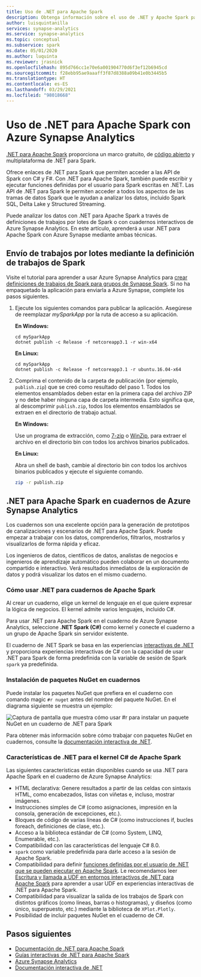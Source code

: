 ```yaml
---
title: Uso de .NET para Apache Spark
description: Obtenga información sobre el uso de .NET y Apache Spark para realizar el procesamiento por lotes, el streaming en tiempo real, el aprendizaje automático y la escritura de consultas ad hoc en cuadernos de Azure Synapse Analytics.
author: luisquintanilla
services: synapse-analytics
ms.service: synapse-analytics
ms.topic: conceptual
ms.subservice: spark
ms.date: 05/01/2020
ms.author: luquinta
ms.reviewer: jrasnick
ms.openlocfilehash: 895d766cc1e70e6a001904770d6f3ef12b6945cd
ms.sourcegitcommit: f28ebb95ae9aaaff3f87d8388a09b41e0b3445b5
ms.translationtype: HT
ms.contentlocale: es-ES
ms.lasthandoff: 03/29/2021
ms.locfileid: "98018668"
---
```

# <a name="use-net-for-apache-spark-with-azure-synapse-analytics"></a>Uso de .NET para Apache Spark con Azure Synapse Analytics

[.NET para Apache Spark](https://dot.net/spark) proporciona un marco gratuito, de [código abierto](https://github.com/dotnet/spark) y multiplataforma de .NET para Spark. 

Ofrece enlaces de .NET para Spark que permiten acceder a las API de Spark con C# y F#. Con .NET para Apache Spark, también puede escribir y ejecutar funciones definidas por el usuario para Spark escritas en .NET. Las API de .NET para Spark le permiten acceder a todos los aspectos de las tramas de datos Spark que le ayudan a analizar los datos, incluido Spark SQL, Delta Lake y Structured Streaming.

Puede analizar los datos con .NET para Apache Spark a través de definiciones de trabajos por lotes de Spark o con cuadernos interactivos de Azure Synapse Analytics. En este artículo, aprenderá a usar .NET para Apache Spark con Azure Synapse mediante ambas técnicas.

## <a name="submit-batch-jobs-using-the-spark-job-definition"></a>Envío de trabajos por lotes mediante la definición de trabajos de Spark

Visite el tutorial para aprender a usar Azure Synapse Analytics para [crear definiciones de trabajos de Spark para grupos de Synapse Spark](apache-spark-job-definitions.md). Si no ha empaquetado la aplicación para enviarla a Azure Synapse, complete los pasos siguientes.

1. Ejecute los siguientes comandos para publicar la aplicación. Asegúrese de reemplazar *mySparkApp* por la ruta de acceso a su aplicación.

   **En Windows:**

   ```dotnetcli
   cd mySparkApp
   dotnet publish -c Release -f netcoreapp3.1 -r win-x64
   ```
   
   **En Linux:**

   ```dotnetcli
   cd mySparkApp
   dotnet publish -c Release -f netcoreapp3.1 -r ubuntu.16.04-x64
   ```

2. Comprima el contenido de la carpeta de publicación (por ejemplo, `publish.zip`) que se creó como resultado del paso 1. Todos los elementos ensamblados deben estar en la primera capa del archivo ZIP y no debe haber ninguna capa de carpeta intermedia. Esto significa que, al descomprimir `publish.zip`, todos los elementos ensamblados se extraen en el directorio de trabajo actual.

    **En Windows:**

    Use un programa de extracción, como [7-zip](https://www.7-zip.org/) o [WinZip](https://www.winzip.com/), para extraer el archivo en el directorio bin con todos los archivos binarios publicados.

    **En Linux:**

    Abra un shell de bash, cambie al directorio bin con todos los archivos binarios publicados y ejecute el siguiente comando.

    ```bash
    zip -r publish.zip
    ```

## <a name="net-for-apache-spark-in-azure-synapse-analytics-notebooks"></a>.NET para Apache Spark en cuadernos de Azure Synapse Analytics 

Los cuadernos son una excelente opción para la generación de prototipos de canalizaciones y escenarios de .NET para Apache Spark. Puede empezar a trabajar con los datos, comprenderlos, filtrarlos, mostrarlos y visualizarlos de forma rápida y eficaz. 

Los ingenieros de datos, científicos de datos, analistas de negocios e ingenieros de aprendizaje automático pueden colaborar en un documento compartido e interactivo. Verá resultados inmediatos de la exploración de datos y podrá visualizar los datos en el mismo cuaderno.

### <a name="how-to-use-net-for-apache-spark-notebooks"></a>Cómo usar .NET para cuadernos de Apache Spark

Al crear un cuaderno, elige un kernel de lenguaje en el que quiere expresar la lógica de negocios. El kernel admite varios lenguajes, incluido C#.

Para usar .NET para Apache Spark en el cuaderno de Azure Synapse Analytics, seleccione **.NET Spark (C#)** como kernel y conecte el cuaderno a un grupo de Apache Spark sin servidor existente.

El cuaderno de .NET Spark se basa en las experiencias [interactivas de .NET](https://github.com/dotnet/interactive) y proporciona experiencias interactivas de C# con la capacidad de usar .NET para Spark de forma predefinida con la variable de sesión de Spark `spark` ya predefinida.

### <a name="install-nuget-packages-in-notebooks"></a>Instalación de paquetes NuGet en cuadernos

Puede instalar los paquetes NuGet que prefiera en el cuaderno con comando magic `#r nuget` antes del nombre del paquete NuGet. En el diagrama siguiente se muestra un ejemplo:

![Captura de pantalla que muestra cómo usar #r para instalar un paquete NuGet en un cuaderno de .NET para Spark](./media/apache-spark-development-using-notebooks/synapse-spark-dotnet-notebook-nuget.png)

Para obtener más información sobre cómo trabajar con paquetes NuGet en cuadernos, consulte la [documentación interactiva de .NET](https://github.com/dotnet/interactive/blob/main/docs/nuget-overview.md).

### <a name="net-for-apache-spark-c-kernel-features"></a>Características de .NET para el kernel C# de Apache Spark

Las siguientes características están disponibles cuando se usa .NET para Apache Spark en el cuaderno de Azure Synapse Analytics:

* HTML declarativa: Genere resultados a partir de las celdas con sintaxis HTML, como encabezados, listas con viñetas e, incluso, mostrar imágenes.
* Instrucciones simples de C# (como asignaciones, impresión en la consola, generación de excepciones, etc.).
* Bloques de código de varias líneas de C# (como instrucciones if, bucles foreach, definiciones de clase, etc.).
* Acceso a la biblioteca estándar de C# (como System, LINQ, Enumerable, etc.).
* Compatibilidad con las características del lenguaje C# 8.0.
* `spark` como variable predefinida para darle acceso a la sesión de Apache Spark.
* Compatibilidad para definir [funciones definidas por el usuario de .NET que se pueden ejecutar en Apache Spark](/dotnet/spark/how-to-guides/udf-guide). Le recomendamos leer [Escritura y llamada a UDF en entornos interactivos de .NET para Apache Spark](/dotnet/spark/how-to-guides/dotnet-interactive-udf-issue) para aprender a usar UDF en experiencias interactivas de .NET para Apache Spark.
* Compatibilidad para visualizar la salida de los trabajos de Spark con distintos gráficos (como líneas, barras o histogramas), y diseños (como único, superpuesto, etc.) mediante la biblioteca de `XPlot.Plotly`.
* Posibilidad de incluir paquetes NuGet en el cuaderno de C#.

## <a name="next-steps"></a>Pasos siguientes

* [Documentación de .NET para Apache Spark](/dotnet/spark/)
* [Guías interactivas de .NET para Apache Spark](/dotnet/spark/how-to-guides/dotnet-interactive-udf-issue)
* [Azure Synapse Analytics](https://azure.microsoft.com/services/synapse-analytics/)
* [Documentación interactiva de .NET](https://devblogs.microsoft.com/dotnet/creating-interactive-net-documentation/)
